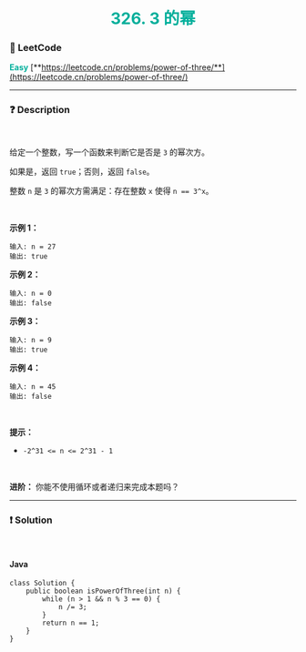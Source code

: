 <h1 style="text-align: center;"> <span style="color: #00AF9B;">326. 3 的幂</span> </h1>

### 🚀 LeetCode

<base target="_blank">

<span style="color: #00AF9B;">**Easy**</span> [**https://leetcode.cn/problems/power-of-three/**](https://leetcode.cn/problems/power-of-three/)

---

### ❓ Description

<br/>

给定一个整数，写一个函数来判断它是否是 `3` 的幂次方。

如果是，返回 `true`；否则，返回 `false`。

整数 `n` 是 `3` 的幂次方需满足：存在整数 `x` 使得 `n == 3^x`。

<br/>

**示例 1：**

```
输入: n = 27
输出: true
```

**示例 2：**

```
输入: n = 0
输出: false
```

**示例 3：**

```
输入: n = 9
输出: true
```

**示例 4：**

```
输入: n = 45
输出: false
```

<br/>

**提示：**

* `-2^31 <= n <= 2^31 - 1`

<br/>

**进阶：** 你能不使用循环或者递归来完成本题吗？

---

### ❗ Solution

<br/>

#### Java

```
class Solution {
    public boolean isPowerOfThree(int n) {
        while (n > 1 && n % 3 == 0) {
            n /= 3;
        }
        return n == 1;
    }
}
```

